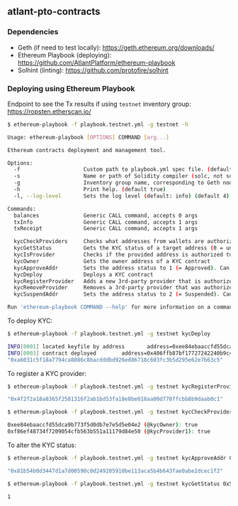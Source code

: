 ## atlant-pto-contracts

### Dependencies

* Geth (if need to test locally): https://geth.ethereum.org/downloads/ 
* Ethereum Playbook (deploying): https://github.com/AtlantPlatform/ethereum-playbook
* Solhint (linting): https://github.com/protofire/solhint

### Deploying using Ethereum Playbook

Endpoint to see the Tx results if using `testnet` inventory group: https://ropsten.etherscan.io/

```bash
$ ethereum-playbook -f playbook.testnet.yml -g testnet -h

Usage: ethereum-playbook [OPTIONS] COMMAND [arg...]

Ethereum contracts deployment and management tool.

Options:
  -f                    Custom path to playbook.yml spec file. (default "playbook.testnet.yml")
  -s                    Name or path of Solidity compiler (solc, not solcjs). (default "solc")
  -g                    Inventory group name, corresponding to Geth nodes. (default "testnet")
  -h                    Print help. (default true)
  -l, --log-level       Sets the log level (default: info) (default 4)

Commands:
  balances              Generic CALL command, accepts 0 args
  txInfo                Generic CALL command, accepts 1 args
  txReceipt             Generic CALL command, accepts 1 args

  kycCheckProviders     Checks what addresses from wallets are authorized to perform KYC
  kycGetStatus          Gets the KYC status of a target address (0 = unknown, 1 = Approved, 2 = Suspended)
  kycIsProvider         Checks if the provided address is authorized to perform KYC
  kycOwner              Gets the owner address of a KYC contract
  kycApproveAddr        Sets the address status to 1 (= Approved). Can be invoked by owner or authorized KYC providers only
  kycDeploy             Deploys a KYC contract
  kycRegisterProvider   Adds a new 3rd-party provider that is authorized to perform KYC
  kycRemoveProvider     Removes a 3rd-party provider that was authorized to perform KYC
  kycSuspendAddr        Sets the address status to 2 (= Suspended). Can be invoked by owner or authorized KYC providers only

Run 'ethereum-playbook COMMAND --help' for more information on a command.
```

To deploy KYC:

```bash
$ ethereum-playbook -f playbook.testnet.yml -g testnet kycDeploy

INFO[0001] located keyfile by address       address=0xee84ebaaccfd55dca9b773f5d0db7e7e5d5e04e2 section=Wallets wallet=kycOwner
INFO[0003] contract deployed        address=0x406ffb87bf17727242240b9c446ed92cd9c9b06c contract=KYC
"0xa6031c5f18a7794ca8086c8bacdddbd926ed86718c603fc3b5d295e62e7b63c5"
```

To register a KYC provider:

```bash
$ ethereum-playbook -f playbook.testnet.yml -g testnet kycRegisterProvider 0xf86ef48734f7209054cfb563b551a11179d84e50

"0x4f2f2a18a8365f2581316f2ab1bd53fa18e8be018aa00d778ffcbb8b9daab0c1"

$ ethereum-playbook -f playbook.testnet.yml -g testnet kycCheckProviders

0xee84ebaaccfd55dca9b773f5d0db7e7e5d5e04e2 (@kycOwner): true
0xf86ef48734f7209054cfb563b551a11179d84e50 (@kycProvider1): true
```

To alter the KYC status:

```bash
$ ethereum-playbook -f playbook.testnet.yml -g testnet kycApproveAddr 0x5130df55dc8db83dd86832c947e41d1db4aa21e1

"0x81b54b0d3447d1a7d00590c0d249205910be113aca5b4b643fae0abe2dcec1f2"

$ ethereum-playbook -f playbook.testnet.yml -g testnet kycGetStatus 0x5130df55dc8db83dd86832c947e41d1db4aa21e1

1
```
